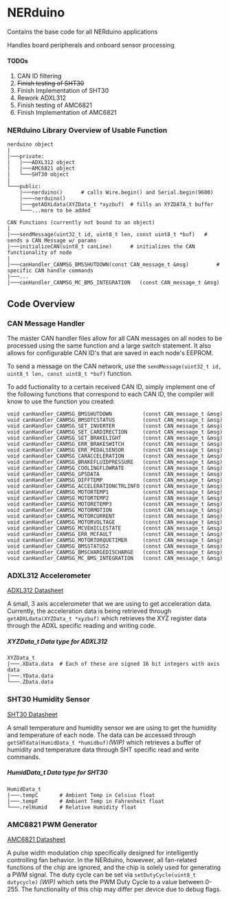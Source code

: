 # NERduino
Contains the base code for all NERduino applications

Handles board peripherals and onboard sensor processing

#### TODOs
1. CAN ID filtering
2. ~~Finish testing of SHT30~~
3. Finish Implementation of SHT30
4. Rework ADXL312
5. Finish testing of AMC6821
6. Finish Implementation of AMC6821

### NERduino Library Overview of Usable Function
```
nerduino object
|
|───private:
|   |───ADXL312 object
|   |───AMC6821 object
|   └───SHT30 object
|
└───public:
    |───nerduino()      # calls Wire.begin() and Serial.begin(9600)
    |───~nerduino()
    |───getADXLdata(XYZData_t *xyzbuf)  # fills an XYZDATA_t buffer
    └───...more to be added
```

```
CAN Functions (currently not bound to an object)
|
|───sendMessage(uint32_t id, uint8_t len, const uint8_t *buf)   # sends a CAN Message w/ params
|───initializeCAN(uint8_t canLine)      # initializes the CAN functionality of node
|
|───canHandler_CANMSG_BMSSHUTDOWN(const CAN_message_t &msg)         # specific CAN handle commands
|───...
|───canHandler_CANMSG_MC_BMS_INTEGRATION   (const CAN_message_t &msg)
```

## Code Overview
### CAN Message Handler
The master CAN handler files allow for all CAN messages on all nodes to be processed using the same function and a large switch statement. It also allows for configurable CAN ID's that are saved in each node's EEPROM.

To send a message on the CAN network, use the ```sendMessage(uint32_t id, uint8_t len, const uint8_t *buf)``` function.

To add fuctionality to a certain received CAN ID, simply implement one of the following functions that correspond to each CAN ID, the compiler will know to use the function you created:
```
void canHandler_CANMSG_BMSSHUTDOWN          (const CAN_message_t &msg)
void canHandler_CANMSG_BMSDTCSTATUS         (const CAN_message_t &msg)
void canHandler_CANMSG_SET_INVERTER         (const CAN_message_t &msg)
void canHandler_CANMSG_SET_CARDIRECTION     (const CAN_message_t &msg)
void canHandler_CANMSG_SET_BRAKELIGHT       (const CAN_message_t &msg)
void canHandler_CANMSG_ERR_BRAKESWITCH      (const CAN_message_t &msg)
void canHandler_CANMSG_ERR_PEDALSENSOR      (const CAN_message_t &msg)
void canHandler_CANMSG_CARACCELERATION      (const CAN_message_t &msg)
void canHandler_CANMSG_BRAKEFLUIDPRESSURE   (const CAN_message_t &msg)
void canHandler_CANMSG_COOLINGFLOWRATE      (const CAN_message_t &msg)
void canHandler_CANMSG_GPSDATA              (const CAN_message_t &msg)
void canHandler_CANMSG_DIFFTEMP             (const CAN_message_t &msg)
void canHandler_CANMSG_ACCELERATIONCTRLINFO (const CAN_message_t &msg)
void canHandler_CANMSG_MOTORTEMP1           (const CAN_message_t &msg)
void canHandler_CANMSG_MOTORTEMP2           (const CAN_message_t &msg)
void canHandler_CANMSG_MOTORETEMP3          (const CAN_message_t &msg)
void canHandler_CANMSG_MOTORMOTION          (const CAN_message_t &msg)
void canHandler_CANMSG_MOTORCURRENT         (const CAN_message_t &msg)
void canHandler_CANMSG_MOTORVOLTAGE         (const CAN_message_t &msg)
void canHandler_CANMSG_MCVEHICLESTATE       (const CAN_message_t &msg)
void canHandler_CANMSG_ERR_MCFAULT          (const CAN_message_t &msg)
void canHandler_CANMSG_MOTORTORQUETIMER     (const CAN_message_t &msg)
void canHandler_CANMSG_BMSSTATUS2           (const CAN_message_t &msg)
void canHandler_CANMSG_BMSCHARGEDISCHARGE   (const CAN_message_t &msg)
void canHandler_CANMSG_MC_BMS_INTEGRATION   (const CAN_message_t &msg)
```


### ADXL312 Accelerometer
[ADXL312 Datasheet](https://www.analog.com/media/en/technical-documentation/data-sheets/ADXL312.pdf)

A small, 3 axis accelerometer that we are using to get acceleration data. Currently, the acceleration data is being retrieved through ```getADXLdata(XYZData_t *xyzbuf)``` which retrieves the XYZ register data through the ADXL specific reading and writing code.

##### *XYZData_t* Data type for ADXL312
```
XYZData_t
|───.XData.data  # Each of these are signed 16 bit integers with axis data
|───.YData.data
└───.ZData.data
```


### SHT30 Humidity Sensor
[SHT30 Datasheet](https://www.mouser.com/datasheet/2/682/Sensirion_Humidity_Sensors_SHT3x_Datasheet_digital-971521.pdf)

A small temperature and humidity sensor we are using to get the humidity and temperature of each node. The data can be accessed through ```getSHTdata(HumidData_t *humidbuf)```*(WIP)* which retrieves a buffer of humidity and temperature data through SHT specific read and write commands.

##### *HumidData_t* Data type for SHT30
```
HumidData_t
|───.tempC       # Ambient Temp in Celsius float
|───.tempF       # Ambient Temp in Fahrenheit float
└───.relHumid    # Relative Humidity float
```


### AMC6821 PWM Generator
[AMC6821 Datasheet](https://www.ti.com/lit/ds/symlink/amc6821.pdf?ts=1644706226375&ref_url=https%253A%252F%252Fwww.ti.com%252Fproduct%252FAMC6821%253Futm_source%253Dgoogle%2526utm_medium%253Dcpc%2526utm_campaign%253Dasc-sens-null-prodfolderdynamic-cpc-pf-google-wwe%2526utm_content%253Dprodfolddynamic%2526ds_k%253DDYNAMIC%2BSEARCH%2BADS%2526DCM%253Dyes%2526gclid%253DCj0KCQiA0p2QBhDvARIsAACSOOPKQVP7tfyxbaC8997ZjeHcQWZiSwAi1yblV-rFrJZ4BQS3xCwo1iYaAjmLEALw_wcB%2526gclsrc%253Daw.ds)

A pulse width modulation chip specifically designed for intelligently controlling fan behavior. In the NERduino, howeveer, all fan-related functions of the chip are ignored, and the chip is solely used for generating a PWM signal. The duty cycle can be set via ```setDutyCycle(uint8_t dutycycle)``` *(WIP)* which sets the PWM Duty Cycle to a value between 0-255. The functionality of this chip may differ per device due to debug flags.
